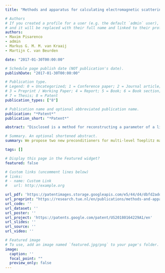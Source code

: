 ```yaml
---
title: "Methods and apparatus for calculating electromagnetic scattering properties of a structure and for reconstruction of approximate structures"

# Authors
# If you created a profile for a user (e.g. the default `admin` user), write the username (folder name) here 
# and it will be replaced with their full name and linked to their profile.
authors:
- Maxim Pisarenco
- admin
- Markus G. M. M. van Kraaij
- Martijn C. van Beurden

date: "2017-01-30T00:00:00"

# Schedule page publish date (NOT publication's date).
publishDate: "2017-01-30T00:00:00"

# Publication type.
# Legend: 0 = Uncategorized; 1 = Conference paper; 2 = Journal article;
# 3 = Preprint / Working Paper; 4 = Report; 5 = Book; 6 = Book section;
# 7 = Thesis; 8 = Patent
publication_types: ["8"]

# Publication name and optional abbreviated publication name.
publication: "*Patent*"
publication_short: "*Patent*"

abstract: "Disclosed is a method for reconstructing a parameter of a lithographic process. The method comprises the step of designing a preconditioner suitable for an input system comprising the difference of a first matrix and a second matrix, the first matrix being arranged to have a multi-level structure of at least three levels whereby at least two of said levels comprise a Toeplitz structure. One such preconditioner is a block-diagonal matrix comprising a BTTB structure generated from a matrix-valued inverse generating function. A second such preconditioner is determined from an approximate decomposition of said first matrix into one or more Kronecker products."

# Summary. An optional shortened abstract.
summary: We propose two new preconditioners for multi-level Toeplitz matrices.

tags: []

# Display this page in the Featured widget?
featured: false

# Custom links (uncomment lines below)
# links:
# - name: Custom Link
#   url: http://example.org

url_pdf: 'https://patentimages.storage.googleapis.com/e5/44/d4/dbfd2add2b537a/US20180164229A1.pdf'
url_preprint: "https://research.tue.nl/en/publications/methods-and-apparatus-for-calculating-electromagnetic-scattering--5"
url_code: ''
url_dataset: ''
url_poster: ''
url_project: 'https://patents.google.com/patent/US20180164229A1/en'
url_slides: ''
url_source: ''
url_video: ''

# Featured image
# To use, add an image named `featured.jpg/png` to your page's folder. 
image:
  caption: ''
  focal_point: ""
  preview_only: false
---
```

